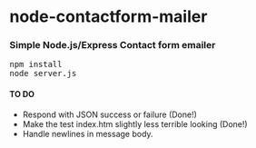 # node-contactform-mailer

### Simple Node.js/Express Contact form emailer

<pre>
npm install
node server.js
</pre>

#### TO DO
* Respond with JSON success or failure (Done!)
* Make the test index.htm slightly less terrible looking (Done!)
* Handle newlines in message body.
